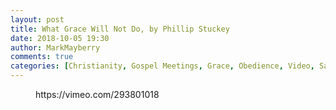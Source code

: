 ```yaml
---
layout: post
title: What Grace Will Not Do, by Phillip Stuckey
date: 2018-10-05 19:30
author: MarkMayberry
comments: true
categories: [Christianity, Gospel Meetings, Grace, Obedience, Video, Salvation]
---
```

<!-- wp:core-embed/vimeo {"url":"https://vimeo.com/293801018","type":"video","providerNameSlug":"vimeo","className":"wp-has-aspect-ratio wp-embed-aspect-4-3"} -->
<figure class="wp-block-embed-vimeo wp-block-embed is-type-video is-provider-vimeo wp-has-aspect-ratio wp-embed-aspect-4-3"><div class="wp-block-embed__wrapper">
https://vimeo.com/293801018
</div></figure>
<!-- /wp:core-embed/vimeo -->
